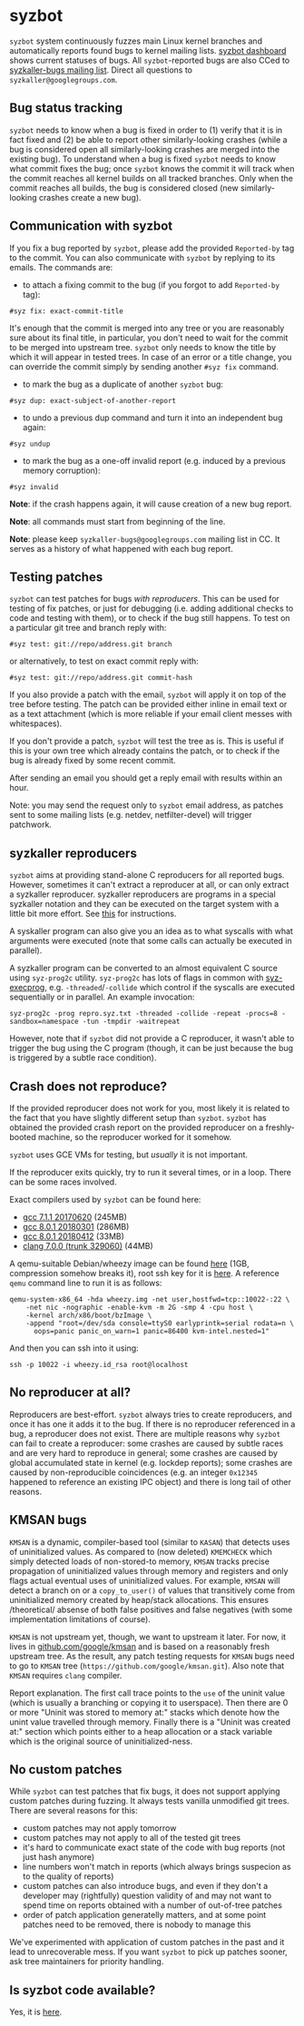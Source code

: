 # syzbot

`syzbot` system continuously fuzzes main Linux kernel branches and automatically
reports found bugs to kernel mailing lists.
[syzbot dashboard](https://syzkaller.appspot.com) shows current statuses of
bugs. All `syzbot`-reported bugs are also CCed to
[syzkaller-bugs mailing list](https://groups.google.com/forum/#!forum/syzkaller-bugs).
Direct all questions to `syzkaller@googlegroups.com`.

## Bug status tracking

`syzbot` needs to know when a bug is fixed in order to (1) verify that it is
in fact fixed and (2) be able to report other similarly-looking crashes
(while a bug is considered open all similarly-looking crashes are merged into
the existing bug). To understand when a bug is fixed `syzbot` needs to know
what commit fixes the bug; once `syzbot` knows the commit it will track when
the commit reaches all kernel builds on all tracked branches. Only when the
commit reaches all builds, the bug is considered closed (new similarly-looking
crashes create a new bug).

## Communication with syzbot

If you fix a bug reported by `syzbot`, please add the provided `Reported-by`
tag to the commit. You can also communicate with `syzbot` by replying to its
emails. The commands are:

- to attach a fixing commit to the bug (if you forgot to add `Reported-by` tag):
```
#syz fix: exact-commit-title
````
It's enough that the commit is merged into any tree or you are reasonably sure
about its final title, in particular, you don't need to wait for the commit to
be merged into upstream tree. `syzbot` only needs to know the title by which
it will appear in tested trees. In case of an error or a title change, you can
override the commit simply by sending another `#syz fix` command.
- to mark the bug as a duplicate of another `syzbot` bug:
```
#syz dup: exact-subject-of-another-report
```
- to undo a previous dup command and turn it into an independent bug again:
```
#syz undup
```
- to mark the bug as a one-off invalid report (e.g. induced by a previous memory corruption):
```
#syz invalid
```
**Note**: if the crash happens again, it will cause creation of a new bug report.

**Note**: all commands must start from beginning of the line.

**Note**: please keep `syzkaller-bugs@googlegroups.com` mailing list in CC.
It serves as a history of what happened with each bug report.

## Testing patches

`syzbot` can test patches for bugs *with reproducers*. This can be used for
testing of fix patches, or just for debugging (i.e. adding additional checks to
code and testing with them), or to check if the bug still happens. To test on
a particular git tree and branch reply with:
```
#syz test: git://repo/address.git branch
```
or alternatively, to test on exact commit reply with:
```
#syz test: git://repo/address.git commit-hash
```
If you also provide a patch with the email, `syzbot` will apply it on top of the
tree before testing. The patch can be provided either inline in email text or as
a text attachment (which is more reliable if your email client messes with
whitespaces).

If you don't provide a patch, `syzbot` will test the tree as is.
This is useful if this is your own tree which already contains the patch,
or to check if the bug is already fixed by some recent commit.

After sending an email you should get a reply email with results within an hour.

Note: you may send the request only to `syzbot` email address, as patches sent
to some mailing lists (e.g. netdev, netfilter-devel) will trigger patchwork.

## syzkaller reproducers

`syzbot` aims at providing stand-alone C reproducers for all reported bugs.
However, sometimes it can't extract a reproducer at all, or can only extract a
syzkaller reproducer. syzkaller reproducers are programs in a special syzkaller
notation and they can be executed on the target system with a little bit more
effort. See [this](https://github.com/google/syzkaller/blob/master/docs/executing_syzkaller_programs.md)
for instructions.

A syskaller program can also give you an idea as to what syscalls with what
arguments were executed (note that some calls can actually be executed in
parallel).

A syzkaller program can be converted to an almost equivalent C source using `syz-prog2c` utility. `syz-prog2c` has lots of flags in common with [syz-execprog](https://github.com/google/syzkaller/blob/master/docs/executing_syzkaller_programs.md), e.g. `-threaded`/`-collide` which control if the syscalls are executed sequentially or in parallel. An example invocation:

```
syz-prog2c -prog repro.syz.txt -threaded -collide -repeat -procs=8 -sandbox=namespace -tun -tmpdir -waitrepeat
```

However, note that if `syzbot` did not provide a C reproducer, it wasn't able to trigger the bug using the C program (though, it can be just because the bug is triggered by a subtle race condition).

## Crash does not reproduce?

If the provided reproducer does not work for you, most likely it is related to the
fact that you have slightly different setup than `syzbot`. `syzbot` has obtained
the provided crash report on the provided reproducer on a freshly-booted
machine, so the reproducer worked for it somehow.

`syzbot` uses GCE VMs for testing, but *usually* it is not important.

If the reproducer exits quickly, try to run it several times, or in a loop.
There can be some races involved.

Exact compilers used by `syzbot` can be found here:
- [gcc 7.1.1 20170620](https://storage.googleapis.com/syzkaller/gcc-7.tar.gz) (245MB)
- [gcc 8.0.1 20180301](https://storage.googleapis.com/syzkaller/gcc-8.0.1-20180301.tar.gz) (286MB)
- [gcc 8.0.1 20180412](https://storage.googleapis.com/syzkaller/gcc-8.0.1-20180412.tar.gz) (33MB)
- [clang 7.0.0 (trunk 329060)](https://storage.googleapis.com/syzkaller/clang-kmsan-329060.tar.gz) (44MB)

A qemu-suitable Debian/wheezy image can be found [here](https://storage.googleapis.com/syzkaller/wheezy.img) (1GB, compression somehow breaks it), root ssh key for it is [here](https://storage.googleapis.com/syzkaller/wheezy.img.key).
A reference `qemu` command line to run it is as follows:
```
qemu-system-x86_64 -hda wheezy.img -net user,hostfwd=tcp::10022-:22 \
    -net nic -nographic -enable-kvm -m 2G -smp 4 -cpu host \
    -kernel arch/x86/boot/bzImage \
    -append "root=/dev/sda console=ttyS0 earlyprintk=serial rodata=n \
      oops=panic panic_on_warn=1 panic=86400 kvm-intel.nested=1"
```
And then you can ssh into it using:
```
ssh -p 10022 -i wheezy.id_rsa root@localhost
```

## No reproducer at all?

Reproducers are best-effort. `syzbot` always tries to create reproducers, and
once it has one it adds it to the bug. If there is no reproducer referenced in a
bug, a reproducer does not exist. There are multiple reasons why `syzbot` can
fail to create a reproducer: some crashes are caused by subtle races and are
very hard to reproduce in general; some crashes are caused by global accumulated
state in kernel (e.g. lockdep reports); some crashes are caused by
non-reproducible coincidences (e.g. an integer `0x12345` happened to reference an
existing IPC object) and there is long tail of other reasons.

## KMSAN bugs

`KMSAN` is a dynamic, compiler-based tool (similar to `KASAN`) that detects
uses of uninitialized values. As compared to (now deleted) `KMEMCHECK` which
simply detected loads of non-stored-to memory, `KMSAN` tracks precise
propagation of uninitialized values through memory and registers and only flags
actual eventual uses of uninitialized values. For example, `KMSAN` will detect
a branch on or a `copy_to_user()` of values that transitively come from
uninitialized memory created by heap/stack allocations. This ensures
/theoretical/ absense of both false positives and false negatives (with some
implementation limitations of course).

`KMSAN` is not upstream yet, though, we want to upstream it later. For now,
it lives in [github.com/google/kmsan](https://github.com/google/kmsan) and is
based on a reasonably fresh upstream tree. As the result, any patch testing
requests for `KMSAN` bugs need to go to `KMSAN` tree
(`https://github.com/google/kmsan.git`). Also note that `KMSAN` requires
`clang` compiler.

Report explanation. The first call trace points to the `use` of the uninit value
(which is usually a branching or copying it to userspace). Then there are 0 or
more "Uninit was stored to memory at:" stacks which denote how the unint value
travelled through memory. Finally there is a "Uninit was created at:"
section which points either to a heap allocation or a stack variable which
is the original source of uninitialized-ness.

## No custom patches

While `syzbot` can test patches that fix bugs, it does not support applying
custom patches during fuzzing. It always tests vanilla unmodified git trees.
There are several reasons for this:

- custom patches may not apply tomorrow
- custom patches may not apply to all of the tested git trees
- it's hard to communicate exact state of the code with bug reports (not just hash anymore)
- line numbers won't match in reports (which always brings suspecion as to the quality of reports)
- custom patches can also introduce bugs, and even if they don't a developer may (rightfully)
  question validity of and may not want to spend time on reports obtained
  with a number of out-of-tree patches
- order of patch application generatelly matters, and at some point patches
  need to be removed, there is nobody to manage this

We've experimented with application of custom patches in the past and it lead
to unrecoverable mess. If you want `syzbot` to pick up patches sooner,
ask tree maintainers for priority handling.

## Is syzbot code available?

Yes, it is [here](https://github.com/google/syzkaller/tree/master/dashboard/app).
